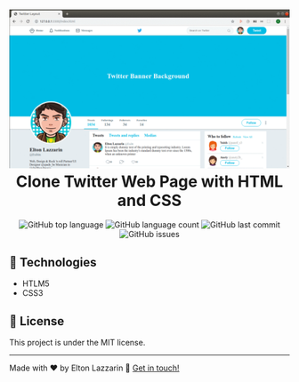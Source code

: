 <h1 align="center">
    <img alt="GoBarber" src="https://github.com/eltonlazzarin/twitter-flexbox-layout/blob/master/images/flexbox-twitter-layout.gif" />
    <br>
    Clone Twitter Web Page with HTML and CSS
</h1>

<p align="center">
   <img alt="GitHub top language" src="https://img.shields.io/github/languages/top/eltonlazzarin/twitter-flexbox-layout">
  
   <img alt="GitHub language count" src="https://img.shields.io/github/languages/count/eltonlazzarin/twitter-flexbox-layout">
  
   <img alt="GitHub last commit" src="https://img.shields.io/github/last-commit/eltonlazzarin/twitter-flexbox-layout">
  
   <img alt="GitHub issues" src="https://img.shields.io/github/issues/eltonlazzarin/twitter-flexbox-layout">
  
## :rocket: Technologies

- HTLM5
- CSS3
  
## :memo: License

This project is under the MIT license.

---

Made with ♥ by Elton Lazzarin :wave: [Get in touch!](https://www.linkedin.com/in/eltonlazzarin/)
